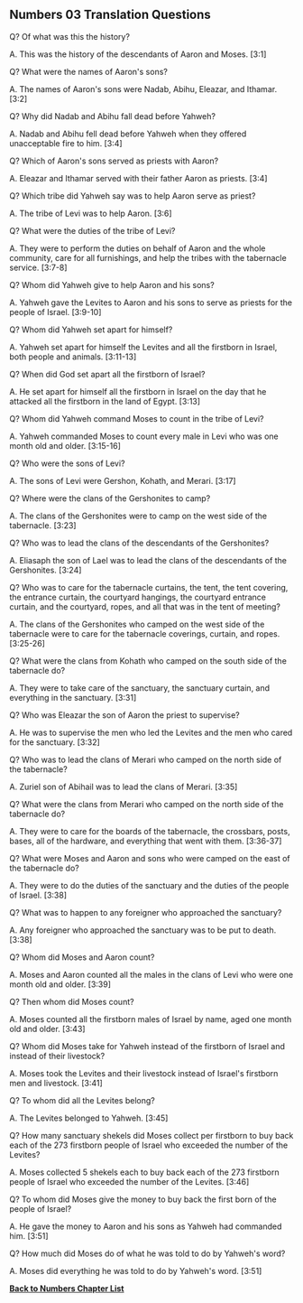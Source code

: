 ## Numbers 03 Translation Questions ##

Q? Of what was this the history?

A. This was the history of the descendants of Aaron and Moses. [3:1]

Q? What were the names of Aaron's sons?

A. The names of Aaron's sons were Nadab, Abihu, Eleazar, and Ithamar. [3:2]

Q? Why did Nadab and Abihu fall dead before Yahweh?

A. Nadab and Abihu fell dead before Yahweh when they offered unacceptable fire to him. [3:4]

Q? Which of Aaron's sons served as priests with Aaron?

A. Eleazar and Ithamar served with their father Aaron as priests. [3:4]

Q? Which tribe did Yahweh say was to help Aaron serve as priest?

A. The tribe of Levi was to help Aaron. [3:6]

Q? What were the duties of the tribe of Levi?

A. They were to perform the duties on behalf of Aaron and the whole community, care for all furnishings, and help the tribes with the tabernacle service. [3:7-8]

Q? Whom did Yahweh give to help Aaron and his sons?

A. Yahweh gave the Levites to Aaron and his sons to serve as priests for the people of Israel. [3:9-10]

Q? Whom did Yahweh set apart for himself?

A. Yahweh set apart for himself the Levites and all the firstborn in Israel, both people and animals. [3:11-13]

Q? When did God set apart all the firstborn of Israel?

A. He set apart for himself all the firstborn in Israel on the day that he attacked all the firstborn in the land of Egypt. [3:13]

Q? Whom did Yahweh command Moses to count in the tribe of Levi?

A. Yahweh commanded Moses to count every male in Levi who was one month old and older. [3:15-16]

Q? Who were the sons of Levi?

A. The sons of Levi were Gershon, Kohath, and Merari. [3:17]

Q? Where were the clans of the Gershonites to camp?

A. The clans of the Gershonites were to camp on the west side of the tabernacle. [3:23]

Q? Who was to lead the clans of the descendants of the Gershonites?

A. Eliasaph the son of Lael was to lead the clans of the descendants of the Gershonites. [3:24]

Q? Who was to care for the tabernacle curtains, the tent, the tent covering, the entrance curtain, the courtyard hangings, the courtyard entrance curtain, and the courtyard, ropes, and all that was in the tent of meeting?

A. The clans of the Gershonites who camped on the west side of the tabernacle were to care for the tabernacle coverings, curtain, and ropes. [3:25-26]

Q? What were the clans from Kohath who camped on the south side of the tabernacle do?

A. They were to take care of the sanctuary, the sanctuary curtain, and everything in the sanctuary. [3:31]

Q? Who was Eleazar the son of Aaron the priest to supervise?

A. He was to supervise the men who led the Levites and the men who cared for the sanctuary. [3:32]

Q? Who was to lead the clans of Merari who camped on the north side of the tabernacle?

A. Zuriel son of Abihail was to lead the clans of Merari. [3:35]

Q? What were the clans from Merari who camped on the north side of the tabernacle do?

A. They were to care for the boards of the tabernacle, the crossbars, posts, bases, all of the hardware, and everything that went with them. [3:36-37]

Q? What were Moses and Aaron and sons who were camped on the east of the tabernacle do?

A. They were to do the duties of the sanctuary and the duties of the people of Israel. [3:38]

Q? What was to happen to any foreigner who approached the sanctuary?

A. Any foreigner who approached the sanctuary was to be put to death. [3:38]

Q? Whom did Moses and Aaron count?

A. Moses and Aaron counted all the males in the clans of Levi who were one month old and older. [3:39]

Q? Then whom did Moses count?

A. Moses counted all the firstborn males of Israel by name, aged one month old and older. [3:43]

Q? Whom did Moses take for Yahweh instead of the firstborn of Israel and instead of their livestock?

A. Moses took the Levites and their livestock instead of Israel's firstborn men and livestock. [3:41]

Q? To whom did all the Levites belong?

A. The Levites belonged to Yahweh. [3:45]

Q? How many sanctuary shekels did Moses collect per firstborn to buy back each of the 273 firstborn people of Israel who exceeded the number of the Levites?

A. Moses collected 5 shekels each to buy back each of the 273 firstborn people of Israel who exceeded the number of the Levites. [3:46]

Q? To whom did Moses give the money to buy back the first born of the people of Israel?

A. He gave the money to Aaron and his sons as Yahweh had commanded him. [3:51]

Q? How much did Moses do of what he was told to do by Yahweh's word?

A. Moses did everything he was told to do by Yahweh's word. [3:51]

__[Back to Numbers Chapter List](./)__

